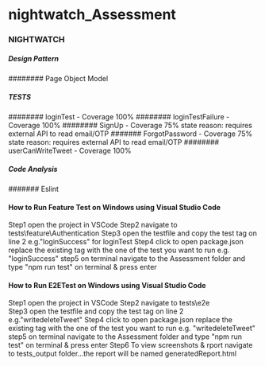 # nightwatch_Assessment
### NIGHTWATCH
##### Design Pattern
######## Page Object Model
##### TESTS
######## loginTest - Coverage 100%
######## loginTestFailure - Coverage 100%
######## SignUp - Coverage 75% state reason: requires external API to read email/OTP
####### ForgotPassword - Coverage 75% state reason: requires external API to read email/OTP
######## userCanWriteTweet - Coverage 100%
##### Code Analysis
####### Eslint
#### How to Run Feature Test on Windows using Visual Studio Code
Step1 open the project in VSCode
Step2 navigate to tests\feature\Authentication
Step3 open the testfile and copy the test tag on line 2 e.g."loginSuccess" for loginTest
Step4 click to open package.json replace the existing tag with the one of the test you want to run e.g. "loginSuccess"
step5 on terminal navigate to the Assessment folder and type "npm run test" on terminal & press enter
#### How to Run E2ETest on Windows using Visual Studio Code
Step1 open the project in VSCode
Step2 navigate to tests\e2e\
Step3 open the testfile and copy the test tag on line 2 e.g."writedeleteTweet"
Step4 click to open package.json replace the existing tag with the one of the test you want to run e.g. "writedeleteTweet"
step5 on terminal navigate to the Assessment folder and type "npm run test" on terminal & press enter
Step6 To view screenshots & rport navigate to tests_output folder...the report will be named generatedReport.html


